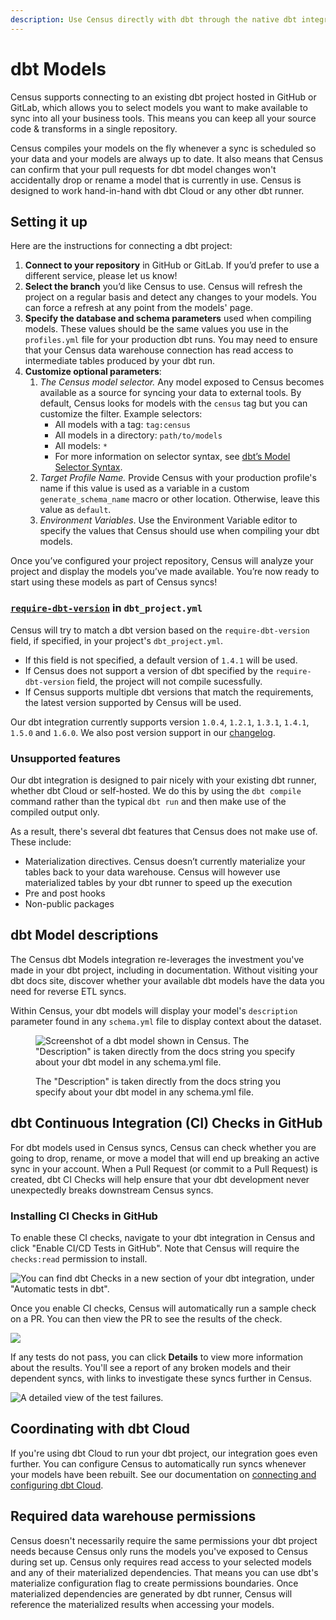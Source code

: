 ```yaml
---
description: Use Census directly with dbt through the native dbt integration.
---
```


# dbt Models

Census supports connecting to an existing dbt project hosted in GitHub or GitLab, which allows you to select models you want to make available to sync into all your business tools. This means you can keep all your source code & transforms in a single repository.

Census compiles your models on the fly whenever a sync is scheduled so your data and your models are always up to date. It also means that Census can confirm that your pull requests for dbt model changes won't accidentally drop or rename a model that is currently in use. Census is designed to work hand-in-hand with dbt Cloud or any other dbt runner.

## Setting it up

Here are the instructions for connecting a dbt project:

1. **Connect to your repository** in GitHub or GitLab. If you’d prefer to use a different service, please let us know!
2. **Select the branch** you’d like Census to use. Census will refresh the project on a regular basis and detect any changes to your models. You can force a refresh at any point from the models' page.
3. **Specify the database and schema parameters** used when compiling models. These values should be the same values you use in the `profiles.yml` file for your production dbt runs. You may need to ensure that your Census data warehouse connection has read access to intermediate tables produced by your dbt run.
4. **Customize optional parameters**:
   1. _The Census model selector._ Any model exposed to Census becomes available as a source for syncing your data to external tools. By default, Census looks for models with the `census` tag but you can customize the filter. Example selectors:
      * All models with a tag: `tag:census`
      * All models in a directory: `path/to/models`
      * All models: `*`
      * For more information on selector syntax, see [dbt’s Model Selector Syntax](https://docs.getdbt.com/reference/model-selection-syntax/).
   2. _Target Profile Name._ Provide Census with your production profile's name if this value is used as a variable in a custom `generate_schema_name` macro or other location. Otherwise, leave this value as `default`.
   3. _Environment Variables_. Use the Environment Variable editor to specify the values that Census should use when compiling your dbt models.

Once you’ve configured your project repository, Census will analyze your project and display the models you’ve made available. You’re now ready to start using these models as part of Census syncs!

### [`require-dbt-version`](https://docs.getdbt.com/reference/project-configs/require-dbt-version) in `dbt_project.yml`

Census will try to match a dbt version based on the `require-dbt-version` field, if specified, in your project's `dbt_project.yml`.

* If this field is not specified, a default version of `1.4.1` will be used.
* If Census does not support a version of dbt specified by the `require-dbt-version` field, the project will not compile sucessfully.
* If Census supports multiple dbt versions that match the requirements, the latest version supported by Census will be used.

Our dbt integration currently supports version `1.0.4`, `1.2.1`, `1.3.1`, `1.4.1`, `1.5.0` and `1.6.0`. We also post version support in our [changelog](https://whatsnew.getcensus.com/).

### Unsupported features

Our dbt integration is designed to pair nicely with your existing dbt runner, whether dbt Cloud or self-hosted. We do this by using the `dbt compile` command rather than the typical `dbt run` and then make use of the compiled output only.

As a result, there's several dbt features that Census does not make use of. These include:

* Materialization directives. Census doesn’t currently materialize your tables back to your data warehouse. Census will however use materialized tables by your dbt runner to speed up the execution
* Pre and post hooks
* Non-public packages

## dbt Model descriptions

The Census dbt Models integration re-leverages the investment you've made in your dbt project, including in documentation. Without visiting your dbt docs site, discover whether your available dbt models have the data you need for reverse ETL syncs.

Within Census, your dbt models will display your model's `description` parameter found in any `schema.yml` file to display context about the dataset.&#x20;

<figure><img src="../../../.gitbook/assets/screely-1683048647353.png" alt="Screenshot of a dbt model shown in Census. The &#x22;Description&#x22; is taken directly from the docs string you specify about your dbt model in any schema.yml file."><figcaption><p>The "Description" is taken directly from the docs string you specify about your dbt model in any schema.yml file.</p></figcaption></figure>

## dbt Continuous Integration (CI) Checks in GitHub

For dbt models used in Census syncs, Census can check whether you are going to drop, rename, or move a model that will end up breaking an active sync in your account. When a Pull Request (or commit to a Pull Request) is created, dbt CI Checks will help ensure that your dbt development never unexpectedly breaks downstream Census syncs.

### Installing CI Checks in GitHub

To enable these CI checks, navigate to your dbt integration in Census and click "Enable CI/CD Tests in GitHub". Note that Census will require the `checks:read` permission to install.

![You can find dbt Checks in a new section of your dbt integration, under "Automatic tests in dbt".](<../../../.gitbook/assets/Screen Shot 2022-08-10 at 3.43.09 PM.png>)

Once you enable CI checks, Census will automatically run a sample check on a PR. You can then view the PR to see the results of the check.

![](<../../../.gitbook/assets/Screen Shot 2022-08-10 at 4.38.56 PM.png>)

If any tests do not pass, you can click **Details** to view more information about the results. You'll see a report of any broken models and their dependent syncs, with links to investigate these syncs further in Census.

![A detailed view of the test failures.](<../../../.gitbook/assets/Screen Shot 2022-08-10 at 4.39.19 PM.png>)

## Coordinating with dbt Cloud

If you're using dbt Cloud to run your dbt project, our integration goes even further. You can configure Census to automatically run syncs whenever your models have been rebuilt. See our documentation on [connecting and configuring dbt Cloud](../../core-concept/triggering-syncs.md#dbt-cloud-integration).

## Required data warehouse permissions

Census doesn't necessarily require the same permissions your dbt project needs because Census only runs the models you've exposed to Census during set up. Census only requires read access to your selected models and any of their materialized dependencies. That means you can use dbt's materialize configuration flag to create permissions boundaries. Once materialized dependencies are generated by dbt runner, Census will reference the materialized results when accessing your models.

